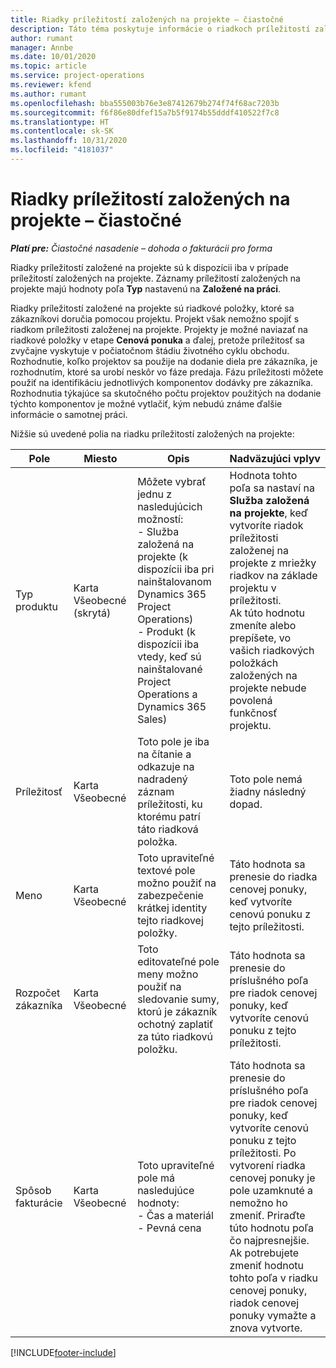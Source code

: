 ```yaml
---
title: Riadky príležitostí založených na projekte – čiastočné
description: Táto téma poskytuje informácie o riadkoch príležitostí založených na projekte. (Pro)
author: rumant
manager: Annbe
ms.date: 10/01/2020
ms.topic: article
ms.service: project-operations
ms.reviewer: kfend
ms.author: rumant
ms.openlocfilehash: bba555003b76e3e87412679b274f74f68ac7203b
ms.sourcegitcommit: f6f86e80dfef15a7b5f9174b55dddf410522f7c8
ms.translationtype: HT
ms.contentlocale: sk-SK
ms.lasthandoff: 10/31/2020
ms.locfileid: "4181037"
---
```

# <a name="project-based-opportunity-lines---lite"></a>Riadky príležitostí založených na projekte – čiastočné

_**Platí pre:** Čiastočné nasadenie – dohoda o fakturácii pro forma_

Riadky príležitostí založené na projekte sú k dispozícii iba v prípade príležitostí založených na projekte. Záznamy príležitostí založených na projekte majú hodnoty poľa **Typ** nastavenú na **Založené na práci**.

Riadky príležitostí založené na projekte sú riadkové položky, ktoré sa zákazníkovi doručia pomocou projektu. Projekt však nemožno spojiť s riadkom príležitosti založenej na projekte. Projekty je možné naviazať na riadkové položky v etape **Cenová ponuka** a ďalej, pretože príležitosť sa zvyčajne vyskytuje v počiatočnom štádiu životného cyklu obchodu. Rozhodnutie, koľko projektov sa použije na dodanie diela pre zákazníka, je rozhodnutím, ktoré sa urobí neskôr vo fáze predaja. Fázu príležitosti môžete použiť na identifikáciu jednotlivých komponentov dodávky pre zákazníka. Rozhodnutia týkajúce sa skutočného počtu projektov použitých na dodanie týchto komponentov je možné vytlačiť, kým nebudú známe ďalšie informácie o samotnej práci.

Nižšie sú uvedené polia na riadku príležitostí založených na projekte:

| **Pole** | **Miesto** | **Opis** | **Nadväzujúci vplyv** |
| --- | --- | --- | --- |
| Typ produktu | Karta Všeobecné (skrytá) | Môžete vybrať jednu z nasledujúcich možností:</br>- Služba založená na projekte (k dispozícii iba pri nainštalovanom Dynamics 365 Project Operations)</br>- Produkt (k dispozícii iba vtedy, keď sú nainštalované Project Operations a Dynamics 365 Sales) | Hodnota tohto poľa sa nastaví na **Služba založená na projekte**, keď vytvoríte riadok príležitosti založenej na projekte z mriežky riadkov na základe projektu v príležitosti. <br> Ak túto hodnotu zmeníte alebo prepíšete, vo vašich riadkových položkách založených na projekte nebude povolená funkčnosť projektu. |
| Príležitosť | Karta Všeobecné | Toto pole je iba na čítanie a odkazuje na nadradený záznam príležitosti, ku ktorému patrí táto riadková položka. | Toto pole nemá žiadny následný dopad. |
| Meno | Karta Všeobecné | Toto upraviteľné textové pole možno použiť na zabezpečenie krátkej identity tejto riadkovej položky. | Táto hodnota sa prenesie do riadka cenovej ponuky, keď vytvoríte cenovú ponuku z tejto príležitosti. |
| Rozpočet zákazníka | Karta Všeobecné | Toto editovateľné pole meny možno použiť na sledovanie sumy, ktorú je zákazník ochotný zaplatiť za túto riadkovú položku. | Táto hodnota sa prenesie do príslušného poľa pre riadok cenovej ponuky, keď vytvoríte cenovú ponuku z tejto príležitosti. |
| Spôsob fakturácie | Karta Všeobecné | Toto upraviteľné pole má nasledujúce hodnoty:</br>- Čas a materiál</br>- Pevná cena | Táto hodnota sa prenesie do príslušného poľa pre riadok cenovej ponuky, keď vytvoríte cenovú ponuku z tejto príležitosti. Po vytvorení riadka cenovej ponuky je pole uzamknuté a nemožno ho zmeniť. Priraďte túto hodnotu poľa čo najpresnejšie. Ak potrebujete zmeniť hodnotu tohto poľa v riadku cenovej ponuky, riadok cenovej ponuky vymažte a znova vytvorte. |


[!INCLUDE[footer-include](../../includes/footer-banner.md)]